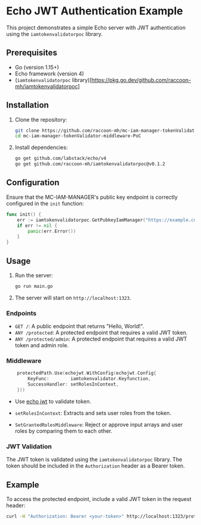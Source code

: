 
# Echo JWT Authentication Example

This project demonstrates a simple Echo server with JWT authentication using the `iamtokenvalidatorpoc` library.

## Prerequisites

- Go (version 1.15+)
- Echo framework (version 4)
- (`iamtokenvalidatorpoc` library)[https://pkg.go.dev/github.com/raccoon-mh/iamtokenvalidatorpoc]


## Installation

1. Clone the repository:
    ```sh
    git clone https://github.com/raccoon-mh/mc-iam-manager-tokenValidator-middleware-PoC
    cd mc-iam-manager-tokenValidator-middleware-PoC
    ```

2. Install dependencies:
    ```sh
    go get github.com/labstack/echo/v4
    go get github.com/raccoon-mh/iamtokenvalidatorpoc@v0.1.2
    ```

## Configuration

Ensure that the MC-IAM-MANAGER's public key endpoint is correctly configured in the `init` function:
```go
func init() {
    err := iamtokenvalidatorpoc.GetPubkeyIamManager("https://example.com:5000/api/auth/certs")
    if err != nil {
        panic(err.Error())
    }
}
```

## Usage

1. Run the server:
    ```sh
    go run main.go
    ```

2. The server will start on `http://localhost:1323`.

### Endpoints

- `GET /`: A public endpoint that returns "Hello, World!".
- `ANY /protected`: A protected endpoint that requires a valid JWT token.
- `ANY /protected/admin`: A protected endpoint that requires a valid JWT token and admin role.

### Middleware

```go
	protectedPath.Use(echojwt.WithConfig(echojwt.Config{
		KeyFunc:        iamtokenvalidator.Keyfunction,
		SuccessHandler: setRolesInContext,
	}))
```
- Use [echo jwt](https://echo.labstack.com/docs/cookbook/jwt) to validate token.
  
- `setRolesInContext`: Extracts and sets user roles from the token.
- `SetGrantedRolesMiddleware`: Reject or approve input arrays and user roles by comparing them to each other.

### JWT Validation

The JWT token is validated using the `iamtokenvalidatorpoc` library. The token should be included in the `Authorization` header as a Bearer token.

## Example

To access the protected endpoint, include a valid JWT token in the request header:

```sh
curl -H "Authorization: Bearer <your-token>" http://localhost:1323/protected
```
